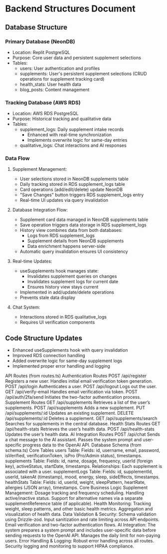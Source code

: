 # Backend Structures Document

## Database Structure

### Primary Database (NeonDB)
- Location: Replit PostgreSQL
- Purpose: Core user data and persistent supplement selections
- Tables:
  - users: User authentication and profiles
  - supplements: User's persistent supplement selections (CRUD operations for supplement tracking card)
  - health_stats: User health data
  - blog_posts: Content management

### Tracking Database (AWS RDS)
- Location: AWS RDS PostgreSQL
- Purpose: Historical tracking and qualitative data
- Tables:
  - supplement_logs: Daily supplement intake records
    - Enhanced with real-time synchronization
    - Implements overwrite logic for same-day entries
  - qualitative_logs: Chat interactions and AI responses

### Data Flow
1. Supplement Management:
   - User selections stored in NeonDB supplements table
   - Daily tracking stored in RDS supplement_logs table
   - Card operations (add/edit/delete) update NeonDB
   - "Save Changes" button triggers RDS supplement_logs entry
   - Real-time UI updates via query invalidation

2. Database Integration Flow:
   - Supplement card data managed in NeonDB supplements table
   - Save operation triggers data storage in RDS supplement_logs
   - History view combines data from both databases:
     - Logs from RDS supplement_logs
     - Supplement details from NeonDB supplements
     - Data enrichment happens server-side
   - Automatic query invalidation ensures UI consistency

3. Real-time Updates:
   - useSupplements hook manages state:
     - Invalidates supplement queries on changes
     - Invalidates supplement logs for current date
     - Ensures history view stays current
   - Implemented in add/update/delete operations
   - Prevents stale data display

4. Chat System:
   - Interactions stored in RDS qualitative_logs
   - Requires UI verification components

## Code Structure Updates
- Enhanced useSupplements hook with query invalidation
- Improved RDS connection handling
- Added overwrite logic for same-day supplement logs
- Implemented proper error handling and logging

API Routes (from routes.ts)
Authentication Routes
POST /api/register
Registers a new user.
Handles initial email verification token generation.
POST /api/login
Authenticates a user.
POST /api/logout
Logs out the user.
GET /api/verify-email
Handles email verification via token.
POST /api/auth/2fa/send
Initiates the two-factor authentication process.
Supplement Routes
GET /api/supplements
Retrieves a list of the user’s supplements.
POST /api/supplements
Adds a new supplement.
PUT /api/supplements/:id
Updates an existing supplement.
DELETE /api/supplements/:id
Deletes a supplement.
GET /api/supplements/search
Searches for supplements in the central database.
Health Stats Routes
GET /api/health-stats
Retrieves the user’s health data.
POST /api/health-stats
Updates the user’s health data.
AI Integration Routes
POST /api/chat
Sends a chat message to the AI assistant.
Passes the system prompt and user-specific progress data to the OpenAI API.
Database Schema (from schema.ts)
Core Tables
users Table:
Fields: id, username, email, password, isVerified, verificationToken, isPro (Pro/Admin status), timestamps.
supplements Table:
Fields: id, name, dosage, frequency, userId (foreign key), activeStatus, startDate, timestamps.
Relationships: Each supplement is associated with a user.
supplementLogs Table:
Fields: id, supplementId, userId, takenAt (timestamp), mood, energy, sleep, sideEffects, timestamps.
healthStats Table:
Fields: id, userId, weight, sleepPattern, heartRate, allergies (JSON array), timestamps.
Core Business Logic
Supplement Management:
Dosage tracking and frequency scheduling.
Handling active/inactive status.
Support for alternative names via a separate supplementReference table (if applicable).
Health Monitoring:
Tracking weight, sleep patterns, and other basic health metrics.
Aggregation and visualization of health data.
Data Validation & Security:
Schema validation using Drizzle-zod.
Input sanitization and rate limiting across API endpoints.
Email verification and two-factor authentication flows.
AI Integration:
The system prepares a system prompt and includes user-specific data before sending requests to the OpenAI API.
Manages the daily limit for non-paying users.
Error Handling & Logging:
Robust error handling across all routes.
Security logging and monitoring to support HIPAA compliance.